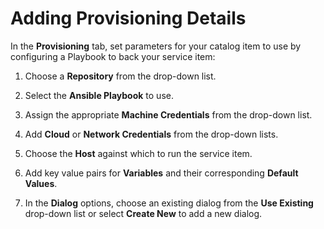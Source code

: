 # Adding Provisioning Details

In the **Provisioning** tab, set parameters for your catalog item to use
by configuring a Playbook to back your service item:

1.  Choose a **Repository** from the drop-down list.

2.  Select the **Ansible Playbook** to use.

3.  Assign the appropriate **Machine Credentials** from the drop-down
    list.

4.  Add **Cloud** or **Network Credentials** from the drop-down lists.

5.  Choose the **Host** against which to run the service item.

6.  Add key value pairs for **Variables** and their corresponding
    **Default Values**.

7.  In the **Dialog** options, choose an existing dialog from the **Use
    Existing** drop-down list or select **Create New** to add a new
    dialog.
